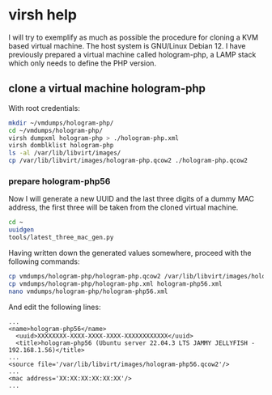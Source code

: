 # virsh help

I will try to exemplify as much as possible the procedure for cloning a KVM based virtual machine.
The host system is GNU/Linux Debian 12.
I have previously prepared a virtual machine called hologram-php, a LAMP stack which only needs to define the PHP version.

## clone a virtual machine hologram-php

With root credentials:

```bash
mkdir ~/vmdumps/hologram-php/
cd ~/vmdumps/hologram-php/
virsh dumpxml hologram-php > ./hologram-php.xml
virsh domblklist hologram-php
ls -al /var/lib/libvirt/images/
cp /var/lib/libvirt/images/hologram-php.qcow2 ./hologram-php.qcow2
```

### prepare hologram-php56

Now I will generate a new UUID and the last three digits of a dummy MAC address, the first three will be taken from the cloned virtual machine.

```bash
cd ~
uuidgen
tools/latest_three_mac_gen.py
```

Having written down the generated values somewhere, proceed with the following commands:

```bash
cp vmdumps/hologram-php/hologram-php.qcow2 /var/lib/libvirt/images/hologram-php56.qcow2
cp vmdumps/hologram-php/hologram-php.xml hologram-php56.xml
nano vmdumps/hologram-php/hologram-php56.xml
```

And edit the following lines:

```text
...
<name>hologram-php56</name>
  <uuid>XXXXXXXX-XXXX-XXXX-XXXX-XXXXXXXXXXXX</uuid>
  <title>hologram-php56 (Ubuntu server 22.04.3 LTS JAMMY JELLYFISH - 192.168.1.56)</title>
...
<source file='/var/lib/libvirt/images/hologram-php56.qcow2'/>
...
<mac address='XX:XX:XX:XX:XX:XX'/>
...
```
